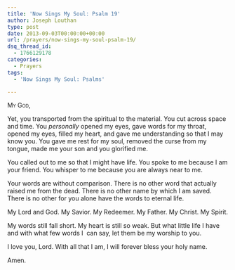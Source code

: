 ```yaml
---
title: 'Now Sings My Soul: Psalm 19'
author: Joseph Louthan
type: post
date: 2013-09-03T00:00:00+00:00
url: /prayers/now-sings-my-soul-psalm-19/
dsq_thread_id:
  - 1766129178
categories:
  - Prayers
tags:
  - 'Now Sings My Soul: Psalms'

---
```

<div style="font-variant: small-caps;">
  My God,
</div>

Yet, you transported from the spiritual to the material. You cut across space and time. You _personally_ opened my eyes, gave words for my throat, opened my eyes, filled my heart, and gave me understanding so that I may know you. You gave me rest for my soul, removed the curse from my tongue, made me your son and you glorified me.

You called out to me so that I might have life. You spoke to me because I am your friend. You whisper to me because you are always near to me.

Your words are without comparison. There is no other word that actually raised me from the dead. There is no other name by which I am saved. There is no other for you alone have the words to eternal life.

My Lord and God. My Savior. My Redeemer. My Father. My Christ. My Spirit.

My words still fall short. My heart is still so weak. But what little life I have and with what few words I  can say, let them be my worship to you.

I love you, Lord. With all that I am, I will forever bless your holy name.

Amen.